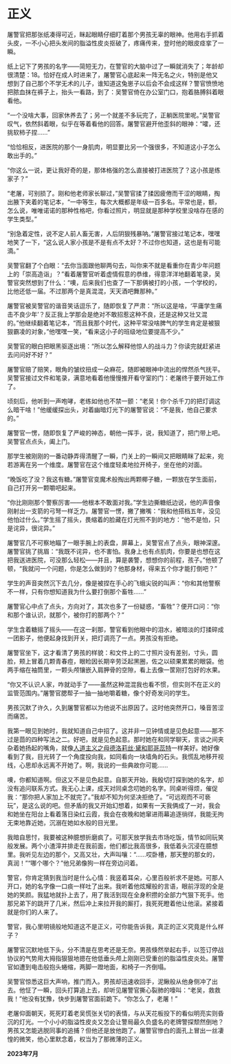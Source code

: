 # 正义

屠警官把那张纸凑得可近，眯起眼睛仔细盯着那个男孩无辜的眼神。他用右手抓着头皮，一不小心把头发间的脂溢性皮炎抠破了，疼痛传来，登时他的眼皮痉挛了一瞬。

纸上记下了男孩的名字——简短无力，在警官的大脑中过了一瞬就消失了；年龄却很清楚：18。恰好在成人时进来了，屠警官心底起来一阵无名之火，特别是他又想到了自己那个不学无术的儿子，谁知道这兔崽子以后会不会成这样？警官愤愤地把脓血抹在裤子上，抬头一看路，到了：吴警官倚在办公室门口，抱着胳膊斜着眼看他。

“一个没啥大事，回家休养去了；另一个就差不多玩完了，正躺医院里呢。”吴警官叹气，依然斜着眼，似乎在等着看他的回答。屠警官避开他歪斜的眼神：“嚯，还挑软柿子捏……”

“恰恰相反，进医院的那个一身肌肉，明显要比另一个强很多，不知道这小子怎么敢出手的。”

“你这么一说，更让我好奇的是，那体格强的怎么直接被打进医院了？这小孩是练家子？”

“老屠，可别损了。刚和他老师家长聊过，”吴警官揉了揉因疲倦而干涩的眼睛，掏出腋下夹着的笔记本，“一中等生，每次大概都是年级一百多名。平常也是，额，怎么说，唯唯诺诺的那种性格吧，你看过照片，明显就是那种学校里没啥存在感的学生类型。”

“别急着定性，说不定人前人畜无害，人后阴狠残暴呐。”屠警官接过笔记本，嘿嘿地笑了一下，“这么说人家小孩是不是有点不太好？不过你也知道，这也是有可能滴。”

吴警官翻了个白眼：“去你当面跟他聊两句去，叫你来不就是看重你在青少年问题上的「崇高造诣」？”看着屠警官听着虚情假意的恭维，得意洋洋地翻着笔录，吴警官突然想到了什么：“噢，后来我们也查了一下那俩被打的小孩，一个学校的，比他还低一届。不过那两个是真混混，天天酒吧舞那种。”

屠警官被吴警官的谐音笑话逗乐了，随即恢复了严肃：“所以这是啥，‘平庸学生痛击不良少年’？反正我上学那会是绝对不敢招惹这种不良，还是这种又壮又混的。”他继续翻着笔记本，“而且我那个时代，这种平常没啥脾气的学生肯定是被狠狠霸凌的对象，”他嘿嘿一笑，“看来这小子的班级地位要提高不少。”

吴警官的眼白把眼黑驱逐出境：“所以怎么解释他惊人的战斗力？你读完就赶紧进去问问好不好？”

屠警官赔了赔笑，眼角的皱纹扭成一朵麻花，随即被眼神中流出的悍然杀气抚平。吴警官接过文件和笔录，满意地看着他慢慢推开看守室的门：老屠终于要开始工作了。

顷刻后，他听到一声咆哮，老练如他也不禁一颤：“老吴！你个杀千刀的把灯调这么暗干啥！”他缓缓探出头，对着幽暗灯光下的屠警官说：“不是我，他自己要求的。”

屠警官一愣，随即恢复了严峻的神态，朝他一挥手，说，我知道了，把门带上吧。吴警官点点头，阖上门。

那学生被刚刚的一番动静弄得清醒了一瞬，门关上的一瞬间又把眼睛眯了起来，宛若游离在另一个维度。屠警官在这个维度轻柔地拉开椅子，坐在他的对面。

“晚饭吃了没？我这有糖。”屠警官变魔术般掏出两颗椰子糖，一颗放在学生面前，自己打开另一颗嚼吧起来。

“你比刚刚那个警察厉害——他根本不敢面对我。”学生边撕糖纸边说，他的声音像刚射出一支箭的弓弩一样乏力。屠警官一愣，撇了撇嘴：“我和他搭档五年，没见他怕过什么。”学生摇了摇头，畏缩着的脸藏在灯光照不到的地方：“他不是怕，只是诧异，很诧异。”

屠警官几不可察地瞄了一眼手腕上的表盘，屏幕上，吴警官点了点头，眼神深邃。屠警官挑了挑眉：“我既不诧异，也不害怕。我身上也有点肌肉，你要是也想在这把我送进医院，可没那么轻松——并且，算是袭警，想想你的前程，孩子。”他顿了顿，“我就问一个问题，你是怎么做到的？他那身材，得来五个你才能打倒吧？”

学生的声音突然沉下去几分，像是被捏在手心的飞蛾尖锐的叫声：“你和其他警察不一样，只有你想知道我为什么要打倒那个畜牲……”

屠警官心中点了点头，方向对了，其次也多了一份疑惑，“畜牲”？便开口问：“你和那个谁认识，就那个，被你打的那两个？”

学生含着糖摇了摇头——在这一刹那，警官看到他眼中的泪水，被暗淡的灯揉碎成一团影子，他便起身找到开关，把灯调亮了一点。男孩没有拒绝。

屠警官坐下，这才看清了男孩的样貌：和文件上的二寸照片没有差别，寸头，圆脸，颊上冒着几颗青春痘，眼睑因长期辛劳泛起黑圈，佐之以硕果累累的眼袋。他两手缩在袖筒里，一颗头颅镶嵌入肩胛骨的空隙，看上去像一筐刚打包好的水果。

“你又不认识人家，咋就动手了——虽然这种混混我也看不惯，但实则不在正义的监管范围内。”屠警官腮帮子一抽一抽地嚼着糖，像个好奇发问的学生。

男孩沉默了许久，久到屠警官都以为他说不出原因了。这时他突然开口，嗓音苦涩而痛苦。

我第一眼见到她时，我就知道自己中招了。这并非一见钟情或是见色起意——那不过是茴的四种写法之二。好吧，就是见色起意。那时她在和同学聊天，言谈之间夹杂着她扬起的嘴角，就像[人道主义之母德洛莉丝·黛和耶哥蕊特](https://shrike-505.github.io/Pepper)一样美好。她好像看到了我，目光转了一个角度投向我，如同看向一块墙角的石头。我慌乱地移开视线，心思却永远离不开她了。啊，我说的一些典故你可能……

噢，你都知道啊。但这又不是见色起意。自那天开始，我殷切打探到她的名字，却没有追问联系方式。我无心上课，成天对同桌念叨她的名字。同桌听得烦，催促我：“那你把人家加上不就完了。”我却不知为何坚决拒绝了。“可远观而不可亵玩”，是这么说的吧。但矛盾的我又开始幻想着，如果有一天我俩成了一对，我会和她坐在阳台上看着落日染红云霞，我会在夜晚和她窜进雨幕追逐徜徉，我能无拘无束地靠近她，沉溺在她如水般的目光里。

我暗自思忖，我要被这种臆想折磨疯了。可那天放学我去市场吃饭，情节如同玩笑般发展。两个小渣滓并排走在我前面，他们都比我高很多，我低着头沉浸在臆想里。我听见左边的那个，又高又壮，大声叫嚷：“……哎卧槽，那天整的那女的，真润！”“哪个哪个？”他兄弟像狗一样在旁边问着。

警官，你肯定猜到我当时是什么心情：我竖着耳朵，心里百般祈求不是她。可那人开口，她的名字像一口痰一样吐了出来。我听着他炫耀般的言语，眼前浮现的全是她的笑颜。我猛地就扑上去了，用了我活到现在全身积攒的全部力气狠下死手。他那兄弟下的跳开了几米，然后冲上来拉开我的厮打，我死死瞪着他让他滚。紧接着就是你们的人来了。

警官，我心里明镜般地知道这不是正义，可你能告诉我，真正的正义究竟是什么样子？

屠警官沉默地低下头，分不清是在思考还是无奈。男孩倏然举起右手，以签订停战协议的气势用大拇指狠狠地摁在他低垂头颅上刚刚已受重创的脂溢性皮炎处。屠警官如遭到电击般抱头蜷缩，两脚一蹬地面，和椅子一齐倒塌。

吴警官惊悉这巨大声响，推门而入。男孩却迅速收回手，泥鳅般从他身侧冲了出去。他怔了一瞬，回头打算追上去，却听见屠警官撕心裂肺的嚎叫：“老吴，救救我！”他没有犹豫，快步到屠警官面前跪下。“你怎么了，老屠！”

老屠仰面朝天，死死盯着老吴慌张关切的表情，与从天花板投下的看似明亮实则昏沉的灯光。一个小小的脂溢性皮炎又怎会让警局最久负盛名的老牌警探颓然倒地？男孩又怎能逃脱同事的追捕？但他还是放他跑了。屠警官惨白的面孔上冒出一丝凄惶的微笑，他心里默念着，权当为了那微薄的正义。

__2023年7月__